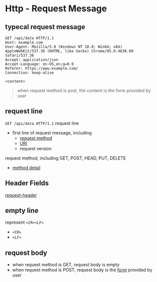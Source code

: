 # Http - Request Message

## typecal request message

```http
GET /api/data HTTP/1.1
Host: example.com
User-Agent: Mozilla/5.0 (Windows NT 10.0; Win64; x64) AppleWebKit/537.36 (KHTML, like Gecko) Chrome/95.0.4638.69 Safari/537.36
Accept: application/json
Accept-Language: en-US,en;q=0.9
Referer: https://www.example.com/
Connection: keep-alive

<content>
```
> when request method is post, the content is the form provided by user

## request line

`GET /api/data HTTP/1.1` request line

- first line of request message, including
  - [request method](http-request-method.md)
  - [URI](computer-network-uri.md)
  - request version

request method, including GET, POST, HEAD, PUT, DELETE

- [method detail](http-request-method.md)

## Header Fields

[request-header](http-request-header.md)

## empty line

represent `<CR><LF>`

- `<CR>`
- `<LF>`

## request body

- when request method is GET, request body is empty
- when request method is POST, request body is the [form](html-element-form.md) provided by user


